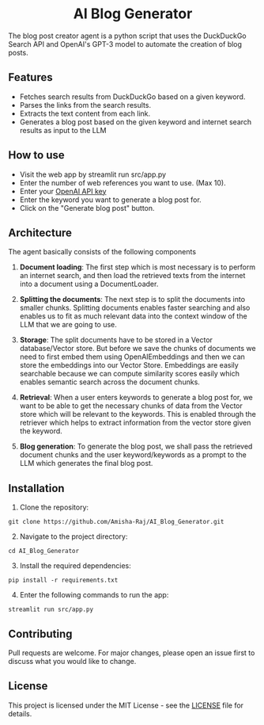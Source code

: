 <h1 align="center">AI Blog Generator</h1>



The blog post creator agent is a python script that uses the DuckDuckGo Search API and OpenAI's GPT-3 model to automate the creation of blog posts.



## Features
- Fetches search results from DuckDuckGo based on a given keyword.
- Parses the links from the search results.
- Extracts the text content from each link.
- Generates a blog post based on the given keyword and internet search results as input to the LLM

## How to use
- Visit the web app by streamlit run src/app.py
- Enter the number of web references you want to use. (Max 10).
- Enter your [OpenAI API key](https://platform.openai.com/api-keys)
- Enter the keyword you want to generate a blog post for.
- Click on the "Generate blog post" button.

## Architecture
The agent basically consists of the following components

1. **Document loading**: The first step which is most necessary is to perform an internet search, and then load the retrieved texts from the internet into a document using a DocumentLoader. 
2. **Splitting the documents**: The next step is to split the documents into smaller chunks. Splitting documents enables faster searching and also enables us to fit as much relevant data into the context window of the LLM that we are going to use.
3. **Storage**: The split documents have to be stored in a Vector database/Vector store. But before we save the chunks of documents we need to first embed them using OpenAIEmbeddings and then we can store the embeddings into our Vector Store. Embeddings are easily searchable because we can compute similarity scores easily which enables semantic search across the document chunks.


4. **Retrieval**: When  a user enters keywords to generate a blog post for, we want to be able to get the necessary chunks of data from the Vector store which will be relevant to the keywords. This is enabled through the retriever which helps to extract information from the vector store given the keyword.
5. **Blog generation**: To generate the blog post, we shall pass the retrieved document chunks and the user keyword/keywords as a prompt to the LLM which generates the final blog post.


## Installation

1. Clone the repository:
```
git clone https://github.com/Amisha-Raj/AI_Blog_Generator.git
```
2. Navigate to the project directory:
```
cd AI_Blog_Generator
```
3. Install the required dependencies:
```
pip install -r requirements.txt
```
4. Enter the following commands to run the app:
```
streamlit run src/app.py
```

## Contributing
Pull requests are welcome. For major changes, please open an issue first to discuss what you would like to change.

## License
This project is licensed under the MIT License - see the [LICENSE](LICENSE) file for details.
